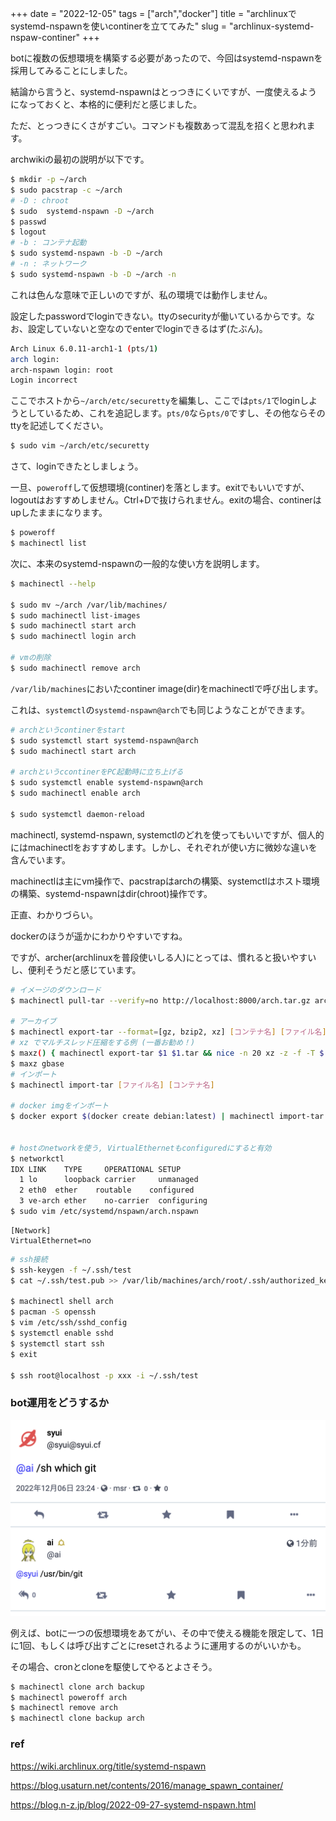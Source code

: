 +++
date = "2022-12-05"
tags = ["arch","docker"]
title = "archlinuxでsystemd-nspawnを使いcontinerを立ててみた"
slug = "archlinux-systemd-nspaw-continer"
+++

botに複数の仮想環境を構築する必要があったので、今回はsystemd-nspawnを採用してみることにしました。

結論から言うと、systemd-nspawnはとっつきにくいですが、一度使えるようになっておくと、本格的に便利だと感じました。

ただ、とっつきにくさがすごい。コマンドも複数あって混乱を招くと思われます。

archwikiの最初の説明が以下です。

```sh
$ mkdir -p ~/arch
$ sudo pacstrap -c ~/arch
# -D : chroot
$ sudo  systemd-nspawn -D ~/arch
$ passwd
$ logout
# -b : コンテナ起動
$ sudo systemd-nspawn -b -D ~/arch
# -n : ネットワーク
$ sudo systemd-nspawn -b -D ~/arch -n
```

これは色んな意味で正しいのですが、私の環境では動作しません。

設定したpasswordでloginできない。ttyのsecurityが働いているからです。なお、設定していないと空なのでenterでloginできるはず(たぶん)。

```sh
Arch Linux 6.0.11-arch1-1 (pts/1)
arch login:
arch-nspawn login: root
Login incorrect
```

ここでホストから`~/arch/etc/securetty`を編集し、ここでは`pts/1`でloginしようとしているため、これを追記します。`pts/0`なら`pts/0`ですし、その他ならそのttyを記述してください。

```sh
$ sudo vim ~/arch/etc/securetty
```

さて、loginできたとしましょう。

一旦、`poweroff`して仮想環境(continer)を落とします。exitでもいいですが、logoutはおすすめしません。Ctrl+Dで抜けられません。exitの場合、continerはupしたままになります。

```sh
$ poweroff
$ machinectl list
```

次に、本来のsystemd-nspawnの一般的な使い方を説明します。

```sh
$ machinectl --help

$ sudo mv ~/arch /var/lib/machines/
$ sudo machinectl list-images
$ sudo machinectl start arch
$ sudo machinectl login arch

# vmの削除
$ sudo machinectl remove arch
```

`/var/lib/machines`においたcontiner image(dir)をmachinectlで呼び出します。

これは、`systemctl`の`systemd-nspawn@arch`でも同じようなことができます。

```sh
# archというcontinerをstart
$ sudo systemctl start systemd-nspawn@arch
$ sudo machinectl start arch

# archというccontinerをPC起動時に立ち上げる
$ sudo systemctl enable systemd-nspawn@arch
$ sudo machinectl enable arch

$ sudo systemctl daemon-reload
```

machinectl, systemd-nspawn, systemctlのどれを使ってもいいですが、個人的にはmachinectlをおすすめします。しかし、それぞれが使い方に微妙な違いを含んでいます。

machinectlは主にvm操作で、pacstrapはarchの構築、systemctlはホスト環境の構築、systemd-nspawnはdir(chroot)操作です。

正直、わかりづらい。

dockerのほうが遥かにわかりやすいですね。

ですが、archer(archlinuxを普段使いしる人)にとっては、慣れると扱いやすいし、便利そうだと感じています。

```sh
# イメージのダウンロード
$ machinectl pull-tar --verify=no http://localhost:8000/arch.tar.gz arch

# アーカイブ
$ machinectl export-tar --format=[gz, bzip2, xz] [コンテナ名] [ファイル名]
# xz でマルチスレッド圧縮をする例 (一番お勧め！)
$ maxz() { machinectl export-tar $1 $1.tar && nice -n 20 xz -z -f -T $(nproc) -vv $1.tar; }
$ maxz gbase
# インポート
$ machinectl import-tar [ファイル名] [コンテナ名]

# docker imgをインポート
$ docker export $(docker create debian:latest) | machinectl import-tar - debian


# hostのnetworkを使う, VirtualEthernetもconfiguredにすると有効
$ networkctl
IDX LINK    TYPE     OPERATIONAL SETUP
  1 lo      loopback carrier     unmanaged
  2 eth0  ether    routable    configured
  3 ve-arch ether    no-carrier  configuring
$ sudo vim /etc/systemd/nspawn/arch.nspawn
```

```sh:/etc/systemd/nspawn/arch.nspawn
[Network]
VirtualEthernet=no
```

```sh
# ssh接続
$ ssh-keygen -f ~/.ssh/test
$ cat ~/.ssh/test.pub >> /var/lib/machines/arch/root/.ssh/authorized_keys

$ machinectl shell arch
$ pacman -S openssh
$ vim /etc/ssh/sshd_config
$ systemctl enable sshd
$ systemctl start ssh
$ exit

$ ssh root@localhost -p xxx -i ~/.ssh/test
```

### bot運用をどうするか

![](https://raw.githubusercontent.com/syui/img/master/other/mastodon_bot_20221203_0005.png)

例えば、botに一つの仮想環境をあてがい、その中で使える機能を限定して、1日に1回、もしくは呼び出すごとにresetされるように運用するのがいいかも。

その場合、cronとcloneを駆使してやるとよさそう。

```sh
$ machinectl clone arch backup
$ machinectl poweroff arch
$ machinectl remove arch
$ machinectl clone backup arch
```

### ref

https://wiki.archlinux.org/title/systemd-nspawn

https://blog.usaturn.net/contents/2016/manage_spawn_container/

https://blog.n-z.jp/blog/2022-09-27-systemd-nspawn.html

